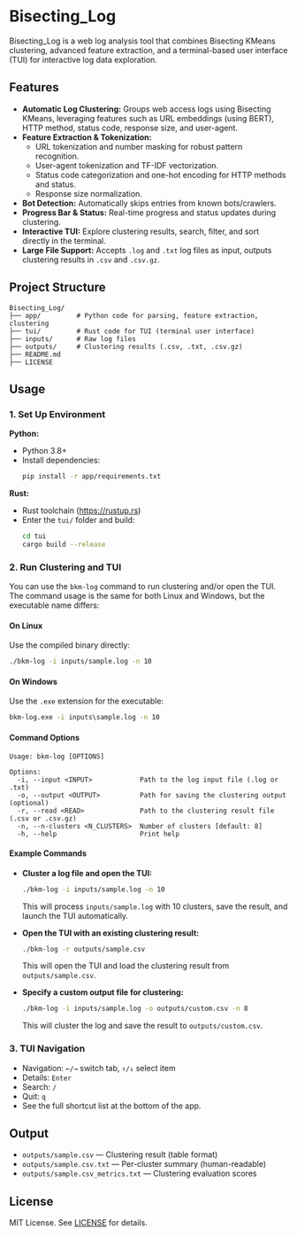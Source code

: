 # Bisecting_Log

Bisecting_Log is a web log analysis tool that combines Bisecting KMeans clustering, advanced feature extraction, and a terminal-based user interface (TUI) for interactive log data exploration.

<!-- ![Screenshot](https://github.com/user-attachments/assets/813626c5-3bd3-4167-ab90-77ac4da09d01) -->

## Features

- **Automatic Log Clustering:** Groups web access logs using Bisecting KMeans, leveraging features such as URL embeddings (using BERT), HTTP method, status code, response size, and user-agent.
- **Feature Extraction & Tokenization:**
  - URL tokenization and number masking for robust pattern recognition.
  - User-agent tokenization and TF-IDF vectorization.
  - Status code categorization and one-hot encoding for HTTP methods and status.
  - Response size normalization.
- **Bot Detection:** Automatically skips entries from known bots/crawlers.
- **Progress Bar & Status:** Real-time progress and status updates during clustering.
- **Interactive TUI:** Explore clustering results, search, filter, and sort directly in the terminal.
- **Large File Support:** Accepts `.log` and `.txt` log files as input, outputs clustering results in `.csv` and `.csv.gz`.

## Project Structure

```
Bisecting_Log/
├── app/         # Python code for parsing, feature extraction, clustering
├── tui/         # Rust code for TUI (terminal user interface)
├── inputs/      # Raw log files
├── outputs/     # Clustering results (.csv, .txt, .csv.gz)
├── README.md
├── LICENSE
```

## Usage

### 1. Set Up Environment

**Python:**

- Python 3.8+
- Install dependencies:
  ```sh
  pip install -r app/requirements.txt
  ```

**Rust:**

- Rust toolchain (https://rustup.rs)
- Enter the `tui/` folder and build:
  ```sh
  cd tui
  cargo build --release
  ```

### 2. Run Clustering and TUI

You can use the `bkm-log` command to run clustering and/or open the TUI. The command usage is the same for both Linux and Windows, but the executable name differs:

#### On Linux

Use the compiled binary directly:

```sh
./bkm-log -i inputs/sample.log -n 10
```

#### On Windows

Use the `.exe` extension for the executable:

```bat
bkm-log.exe -i inputs\sample.log -n 10
```

#### Command Options

```
Usage: bkm-log [OPTIONS]

Options:
  -i, --input <INPUT>            Path to the log input file (.log or .txt)
  -o, --output <OUTPUT>          Path for saving the clustering output (optional)
  -r, --read <READ>              Path to the clustering result file (.csv or .csv.gz)
  -n, --n-clusters <N_CLUSTERS>  Number of clusters [default: 8]
  -h, --help                     Print help
```

#### Example Commands

- **Cluster a log file and open the TUI:**

  ```sh
  ./bkm-log -i inputs/sample.log -n 10
  ```

  This will process `inputs/sample.log` with 10 clusters, save the result, and launch the TUI automatically.

- **Open the TUI with an existing clustering result:**

  ```sh
  ./bkm-log -r outputs/sample.csv
  ```

  This will open the TUI and load the clustering result from `outputs/sample.csv`.

- **Specify a custom output file for clustering:**

  ```sh
  ./bkm-log -i inputs/sample.log -o outputs/custom.csv -n 8
  ```

  This will cluster the log and save the result to `outputs/custom.csv`.

### 3. TUI Navigation

- Navigation: `←/→` switch tab, `↑/↓` select item
- Details: `Enter`
- Search: `/`
- Quit: `q`
- See the full shortcut list at the bottom of the app.

## Output

- `outputs/sample.csv` — Clustering result (table format)
- `outputs/sample.csv.txt` — Per-cluster summary (human-readable)
- `outputs/sample.csv_metrics.txt` — Clustering evaluation scores

## License

MIT License. See [LICENSE](LICENSE) for details.
